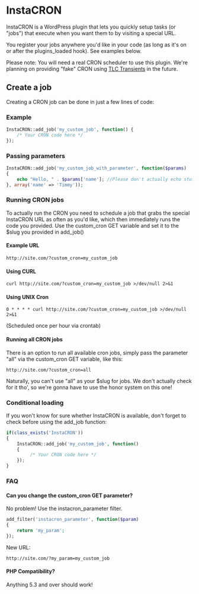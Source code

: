 # InstaCRON

InstaCRON is a WordPress plugin that lets you quickly setup tasks (or "jobs") that execute when you want them to by visiting a special URL.

You register your jobs anywhere you'd like in your code (as long as it's on or after the plugins_loaded hook). See examples below.

Please note: You will need a real CRON scheduler to use this plugin. We're planning on providing "fake" CRON using [TLC Transients](https://github.com/markjaquith/WP-TLC-Transients) in the future.

## Create a job

Creating a CRON job can be done in just a few lines of code:

### Example

```php
InstaCRON::add_job('my_custom_job', function() {
    /* Your CRON code here */
});
```

### Passing parameters

```php
InstaCRON::add_job('my_custom_job_with_parameter', function($params)
{
    echo "Hello, " . $params['name']; //Please don't actually echo stuff in your CRON jobs! :-)
}, array('name' => 'Timmy'));
```

### Running CRON jobs

To actually run the CRON you need to schedule a job that grabs the special InstaCRON URL as often as you'd like, which then
immediately runs the code you provided. Use the custom_cron GET variable and set it to the $slug you provided in add_job()

#### Example URL

```
http://site.com/?custom_cron=my_custom_job
```

#### Using CURL

```
curl http://site.com/?custom_cron=my_custom_job >/dev/null 2>&1
```

#### Using UNIX Cron

```
0 * * * * curl http://site.com/?custom_cron=my_custom_job >/dev/null 2>&1
```

(Scheduled once per hour via crontab)


#### Running all CRON jobs

There is an option to run all available cron jobs, simply pass the parameter "all" via the custom_cron GET variable, like this:

```
http://site.com/?custom_cron=all
```

Naturally, you can't use "all" as your $slug for jobs. We don't actually check for it tho', so we're gonna have to use the honor system on this one!

### Conditional loading

If you won't know for sure whether InstaCRON is available, don't forget to check before using the add_job function:

```php
if(class_exists('InstaCRON'))
{
    InstaCRON::add_job('my_custom_job', function()
    {
         /* Your CRON code here */
    });
}
```

### FAQ

#### Can you change the custom_cron GET parameter?

No problem! Use the instacron_parameter filter.

```php
add_filter('instacron_parameter', function($param)
{
    return 'my_param';
});
```

New URL:

```
http://site.com/?my_param=my_custom_job
```

#### PHP Compatibility?

Anything 5.3 and over should work!